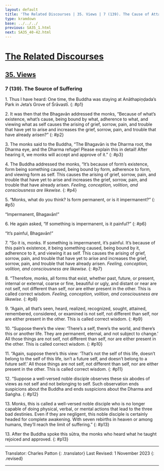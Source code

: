 ```yaml
---
layout: default
title: 'The Related Discourses | 35. Views | 7 (139). The Cause of Attachment and Sorrow'
type: kramdown
base: ../../../
previous: SA35_1.html
next: SA35_40-42.html
---
```


# [The Related Discourses](../index.html)
## [35. Views](index.html)
### 7 (139). The Source of Suffering

1\. Thus I have heard: One time, the Buddha was staying at Anāthapiṇḍada’s Park in Jeta’s Grove of Śrāvastī.
{: #p1}

2\. It was then that the Bhagavān addressed the monks, “Because of what’s existence, what’s cause, being bound by what, adherence to what, and viewing what as self causes the arising of grief, sorrow, pain, and trouble that have yet to arise and increases the grief, sorrow, pain, and trouble that have already arisen?”
{: #p2}

3\. The monks said to the Buddha, “The Bhagavān is the Dharma root, the Dharma eye, and the Dharma refuge! Please explain this in detail! After hearing it, we monks will accept and approve of it.”
{: #p3}

4\. The Buddha addressed the monks, “It’s because of form’s existence, form being something caused, being bound by form, adherence to form, and viewing form as self. This causes the arising of grief, sorrow, pain, and trouble that have yet to arise and increases the grief, sorrow, pain, and trouble that have already arisen. <em>Feeling, conception, volition, and consciousness are likewise</em>.
{: #p4}

5\. “Monks, what do you think? Is form permanent, or is it impermanent?”
{: #p5}

“Impermanent, Bhagavān!”

6\. He again asked, “If something is impermanent, is it painful?”
{: #p6}

“It’s painful, Bhagavān!”

7\. “So it is, monks. If something is impermanent, it’s painful. It’s because of this pain’s existence, it being something caused, being bound by it, adherence to it, and viewing it as self. This causes the arising of grief, sorrow, pain, and trouble that have yet to arise and increases the grief, sorrow, pain, and trouble that have already arisen. <em>Feeling, conception, volition, and consciousness are likewise</em>.
{: #p7}

8\. “Therefore, monks, all forms that exist, whether past, future, or present, internal or external, coarse or fine, beautiful or ugly, and distant or near are not self, not different than self, nor are either present in the other. This is called correct wisdom. <em>Feeling, conception, volition, and consciousness are likewise</em>.
{: #p8}

9\. “Again, all that’s seen, heard, realized, recognized, sought, attained, remembered, considered, or examined is not self, not different than self, nor are either present in the other. This is called correct wisdom.
{: #p9}

10\. “Suppose there’s the view: ‘There’s a self, there’s the world, and there’s this or another life. They are permanent, eternal, and not subject to change.’ All those things are not self, not different than self, nor are either present in the other. This is called correct wisdom.
{: #p10}

11\. “Again, suppose there’s this view: ‘That’s not the self of this life, doesn’t belong to the self of this life, isn’t a future self, and doesn’t belong to a future self.’ All those things are not self, not different than self, nor are either present in the other. This is called correct wisdom.
{: #p11}

12\. “Suppose a well-versed noble disciple observes these six abodes of views as not self and not belonging to self. Such observation ends suspicions about the Buddha and ends suspicions about the Dharma and Saṅgha.
{: #p12}

13\. Monks, this is called a well-versed noble disciple who is no longer capable of doing physical, verbal, or mental actions that lead to the three bad destinies. Even if they are negligent, this noble disciple is certainly headed for complete awakening. With seven rebirths in heaven or among humans, they’ll reach the limit of suffering.”
{: #p13}

13\. After the Buddha spoke this sūtra, the monks who heard what he taught rejoiced and approved.
{: #p13}

---

Translator: Charles Patton
{: .translator}
Last Revised: 1 November 2023
{: .revised}

---